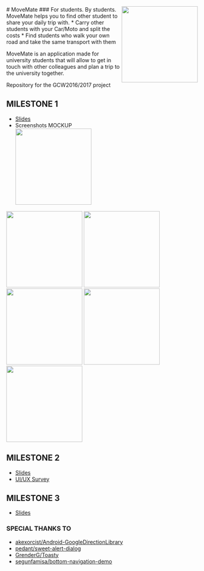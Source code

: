 <img src="https://github.com/movers-gcw/movemate_android/blob/master/logo.gif" width="200" align="right">
# MoveMate
### For students. By students.
MoveMate helps you to find other student to share your daily trip with.
* Carry other students with your Car/Moto and split the costs
* Find students who walk your own road and take the same transport with them

MoveMate is an application made for university students that will allow to get in touch with other colleagues and plan a trip to the university together.

Repository for the GCW2016/2017 project


## MILESTONE 1
* [Slides](https://1drv.ms/p/s!Arh0UdVHsGBcoE9vPJzfm2qYVc80)
* Screenshots MOCKUP
</br><img src="https://github.com/movers-gcw/movemate/blob/master/protoio-MoveMate-screenshots/1.1-Login%20screen.png" width="200">
<img src="https://github.com/movers-gcw/movemate/blob/master/protoio-MoveMate-screenshots/2.1-Home%20screen-State%201.png" width="200">
<img src="https://github.com/movers-gcw/movemate/blob/master/protoio-MoveMate-screenshots/2.2-Home%20screen-State%202.png" width="200">
</br><img src="https://github.com/movers-gcw/movemate/blob/master/protoio-MoveMate-screenshots/3.1-bus%20trip.png" width="200">
<img src="https://github.com/movers-gcw/movemate/blob/master/protoio-MoveMate-screenshots/4.1-create%20group.png" width="200">
<img src="https://github.com/movers-gcw/movemate/blob/master/protoio-MoveMate-screenshots/5.1-find%20group.png" width="200">

## MILESTONE 2
* [Slides](https://1drv.ms/p/s!Arh0UdVHsGBcoGjKhkq51oPmD5cM)
* [UI/UX Survey](https://docs.google.com/forms/d/e/1FAIpQLSfO1ji527b9swJuDaUcQwbIOfQB8SUK0CYIQulFwFD-nLU0ow/viewform?c=0&w=1)

## MILESTONE 3
* [Slides](https://1drv.ms/p/s!Arh0UdVHsGBcoG8Vk_05QJihesCW)


### SPECIAL THANKS TO
* [akexorcist/Android-GoogleDirectionLibrary](https://github.com/akexorcist/Android-GoogleDirectionLibrary)
* [pedant/sweet-alert-dialog](https://github.com/pedant/sweet-alert-dialog)
* [GrenderG/Toasty](https://github.com/GrenderG/Toasty)
* [segunfamisa/bottom-navigation-demo](https://github.com/segunfamisa/bottom-navigation-demo)

